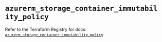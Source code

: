 # `azurerm_storage_container_immutability_policy`

Refer to the Terraform Registry for docs: [`azurerm_storage_container_immutability_policy`](https://registry.terraform.io/providers/hashicorp/azurerm/3.116.0/docs/resources/storage_container_immutability_policy).
